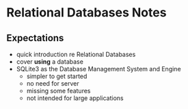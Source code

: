 # Relational Databases Notes

## Expectations

- quick introduction re Relational Databases
- cover **using** a database
- SQLite3 as the Database Management System and Engine
  - simpler to get started
  - no need for server
  - missing some features
  - not intended for large applications

